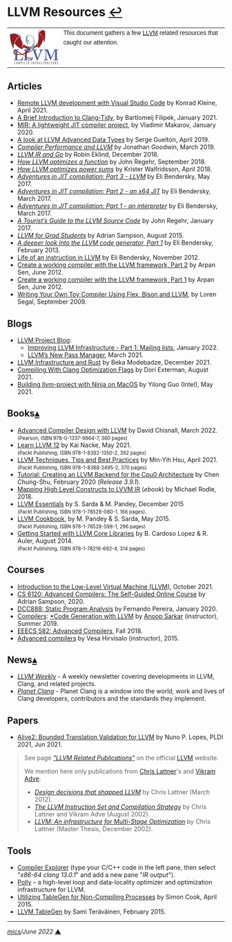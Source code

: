 # <span id="top">LLVM Resources</span> <span style="size:30%;"><a href="README.md">↩</a></span>

<table style="font-family:Helvetica,Arial;font-size:14px;line-height:1.6;">
  <tr>
  <td style="border:0;padding:0 10px 0 0;min-width:120px;"><a href="https://llvm.org/" rel="external"><img src="docs/images/llvm.png" width="120" alt="LLVM project"/></a></td>
  <td style="border:0;padding:0;vertical-align:text-top;">This document gathers a few <a href="https://llvm.org/" rel="external">LLVM</a> related resources that caught our attention.
  </td>
  </tr>
</table>


## <span id="articles">Articles</span>

- [Remote LLVM development with Visual Studio Code][article_kleine] by Konrad Kleine, April 2021.
- [A Brief Introduction to Clang-Tidy][article_clang_tidy], by Bartlomeij Filipek, January 2021.
- [MIR: A lightweight JIT compiler project][article_mir], by Vladimir Makarov, January 2020.
- [A look at LLVM Advanced Data Types][article_data_types] by Serge Guelton, April 2019.
- [*Compiler Performance and LLVM*][article_compiler_perf] by Jonathan Goodwin, March 2019.
- [*LLVM IR and Go*][article_ir_go] by Robin Eklind, December 2018.
- [*How LLVM optimizes a function*](https://blog.regehr.org/archives/1603) by John Regehr, September 2018.
- [*How LLVM optimizes power sums*][article_power_sums] by Krister Walfridsson, April 2018.
- [*Adventures in JIT compilation: Part 3 - LLVM*](https://eli.thegreenplace.net/2017/adventures-in-jit-compilation-part-3-llvm/) by Eli Bendersky, May 2017.
- [*Adventures in JIT compilation: Part 2 - an x64 JIT*](https://eli.thegreenplace.net/2017/adventures-in-jit-compilation-part-2-an-x64-jit/) by Eli Bendersky, March 2017.
- [*Adventures in JIT compilation: Part 1 - an interpreter*](https://eli.thegreenplace.net/2017/adventures-in-jit-compilation-part-1-an-interpreter/) by Eli Bendersky, March 2017.
- [*A Tourist’s Guide to the LLVM Source Code*](https://blog.regehr.org/archives/1453) by John Regehr, January 2017.
- [*LLVM for Grad Students*](http://www.cs.cornell.edu/~asampson/blog/llvm.html) by Adrian Sampson, August 2015.
- [*A deeper look into the LLVM code generator, Part 1*](https://eli.thegreenplace.net/2013/02/25/a-deeper-look-into-the-llvm-code-generator-part-1) by Eli Bendersky, February 2013.
- [Life of an instruction in LLVM](https://eli.thegreenplace.net/2012/11/24/life-of-an-instruction-in-llvm) by Eli Bendersky, November 2012.
- [Create a working compiler with the LLVM framework, Part 2][article_sen_2] by Arpan Sen, June 2012.
- [Create a working compiler with the LLVM framework, Part 1][article_sen_1] by Arpan Sen, June 2012.
- [Writing Your Own Toy Compiler Using Flex, Bison and LLVM][article_toy_compiler], by Loren Segal, September 2009.

<!--
- [*Building an LLVM-based tool. Lessons learned*](https://lowlevelbits.org/building-an-llvm-based-tool.-lessons-learned/) by Alex Denisov, April 2019 ([EuroLLVM 2019](http://llvm.org/devmtg/2019-04/)).
-->

## <span id="blogs">Blogs</span>

- [LLVM Project Blog](https://blog.llvm.org/):
  - [Improving LLVM Infrastructure - Part 1: Mailing lists][blog_llvm2022], January 2022.
  - [LLVM’s New Pass Manager][blog_llvm2021], March 2021.
- [LLVM Infrastructure and Rust][blog_modebadze] by Beka Modebadze, December 2021.
- [Compiling With Clang Optimization Flags][blog_exterman] by Dori Exterman, August 2021.
- [Building llvm-project with Ninja on MacOS][blog_guo] by Yilong Guo (Intel), May 2021.

## <span id="books">Books</span>[**&#x25B4;**](#top)

- [Advanced Compiler Design with LLVM][book_chisnall] by David Chisnall, March 2022.<br/><span style="font-size:80%;">(Pearson, ISBN  978-0-1337-9864-7, 360 pages)</span>
- [Learn LLVM 12][book_nacke] by Kai Nacke, May 2021.<br/><span style="font-size:80%;">(Packt Publishing, ISBN 978-1-8392-1350-2, 392 pages)</span>
- [LLVM Techniques, Tips and Best Practices][book_hsu] by Min-Yih Hsu, April 2021.<br/><span style="font-size:80%;">(Packt Publishing, ISBN 978-1-8388-2495-2, 370 pages)</span>
- [Tutorial: Creating an LLVM Backend for the Cpu0 Architecture][book_cpu0] by Chen Chung-Shu, February 2020 (*Release 3.9.1*).
- [Mapping High Level Constructs to LVVM IR](https://mapping-high-level-constructs-to-llvm-ir.readthedocs.io/en/latest/) (*ebook*) by Michael Rodle, 2018.
- [LLVM Essentials][book_sarda] by S. Sarda &amp; M. Pandey, December 2015<br/><span style="font-size:80%;">(Packt Publishing, ISBN 978-1-78528-080-1, 166 pages)</span>.
- [LLVM Cookbook][book_pandey], by M. Pandey &amp; S. Sarda, May 2015.<br/><span style="font-size:80%;">(Packt Publishing, ISBN 978-1-78528-598-1, 296 pages)</span>
- [Getting Started with LLVM Core Libraries][book_lopez] by B. Cardoso Lopez &amp; R. Auler, August 2014.<br/><span style="font-size:80%;">(Packt Publishing, ISBN 978-1-78216-692-4, 314 pages)</span>


## <span id="courses">Courses</span>

- [Introduction to the Low-Level Virtual Machine (LLVM)](https://www.youtube.com/playlist?list=PLDSTpI7ZVmVnvqtebWnnI8YeB8bJoGOyv), October 2021.
- [CS 6120: Advanced Compilers: The Self-Guided Online Course](https://www.cs.cornell.edu/courses/cs6120/2020fa/self-guided/) by Adrian Sampson, 2020.
- [DCC888: Static Program Analysis](https://homepages.dcc.ufmg.br/~fernando/classes/dcc888/) by Fernando Pereira, January 2020.
- [Compilers](https://anoopsarkar.github.io/compilers-class/index.html): [*Code Generation with LLVM](https://anoopsarkar.github.io/compilers-class/llvm-practice.html) by [Anoop Sarkar](https://www2.cs.sfu.ca/~anoop/) (instructor), Summer 2019.
- [EEECS 582: Advanced Compilers](http://web.eecs.umich.edu/~mahlke/courses/583f18/), Fall 2018.
- [Advanced compilers][course_hirvisalo] by Vesa Hirvisalo (instructor), 2015.

## <span id="news">News</span>[**&#x25B4;**](#top)

- [*LLVM Weekly*][news_llvmweekly] - A weekly newsletter covering developments in LLVM, Clang, and related projects.
- [*Planet Clang*][news_planet_clang] - Planet Clang is a window into the world, work and lives of Clang developers, contributors and the standards they implement.

<!--
- [LLVM Archive](https://www.linux-magazin.de/tag/llvm/) - Linux-Magazin.
-->

## <span id="papers">Papers</span>

- [Alive2: Bounded Translation Validation for LLVM](https://www.cs.utah.edu/~regehr/#pubs) by Nuno P. Lopes, PLDI 2021, Jun 2021.

> See page <a href="https://llvm.org/pubs/"><i>"LLVM Related Publications"</i></a> on the official <a href="https://llvm.org/" rel="external">LLVM</a> website.
> 
> We mention here only publications from <a href="http://nondot.org/~sabre/" rel="external">Chris Lattner</a>'s and <a href="https://vikram.cs.illinois.edu/">Vikram Adve</a>:
>
> - <a href="http://aosabook.org/en/llvm.html"><i>Design decisions that shapped LLVM</i></a> by Chris Lattner (March 2012).
> - <a href="https://llvm.org/pubs/2002-08-09-LLVMCompilationStrategy.pdf"><i>The LLVM Instruction Set and Compilation Strategy</i></a> by Chris Lattner and Vikram Adve (August 2002).
> - <a href="http://llvm.org/pubs/2002-12-LattnerMSThesis.html" rel="external"><i>LLVM: An infrastructure for Multi-Stage Optimization</i></a> by Chris Lattner (Master Thesis, December 2002).

## <span id="tools">Tools</span>

<!--
- [pacman/Tips and tricks](https://wiki.archlinux.org/index.php/Pacman/Tips_and_trick]) from [Arch Linux](https://archlinux.org/), January 2021.
-->
- [Compiler Explorer][tools_godbolt] (type your C/C++ code in the left pane, then select "*x86-64 clang 13.0.1*" and add a new pane "*IR output*").
- [Polly](https://polly.llvm.org/) &ndash; a high-level loop and data-locality optimizer and optimization infrastructure for LLVM.
- [Utilizing TableGen for Non-Compiling Processes](https://www.embecosm.com/2015/04/14/utilizing-tablegen-for-non-compiling-processes/) by Simon Cook, April 2015.
- [LLVM TableGen](https://wiki.aalto.fi/display/t1065450/LLVM+TableGen) by Sami Teräväinen, February 2015.

<!--
## Footnotes

<a name="footnote_01">[1]</a> ***Visual Studio Locator*** [↩](#anchor_01)

<p style="margin:0 0 1em 20px;">
</p>
-->

***

*[mics](https://lampwww.epfl.ch/~michelou/)/June 2022* [**&#9650;**](#top)
<span id="bottom">&nbsp;</span>

<!-- link refs -->

[article_clang_tidy]: https://blog.wholetomato.com/2021/01/08/a-brief-introduction-to-clang-tidy-and-its-role-in-visual-assist/
[article_compiler_perf]: http://pling.jondgoodwin.com/post/compiler-performance/
[article_data_types]: https://developers.redhat.com/blog/2019/04/01/a-look-at-llvm-advanced-data-types-and-trivially-copyable-types/
[article_ir_go]: https://blog.gopheracademy.com/advent-2018/llvm-ir-and-go/
[article_kleine]: https://developers.redhat.com/blog/2021/04/22/remote-llvm-development-with-visual-studio-code#
[article_mir]: https://developers.redhat.com/blog/2020/01/20/mir-a-lightweight-jit-compiler-project/
[article_power_sums]: https://kristerw.blogspot.com/2019/04/how-llvm-optimizes-geometric-sums.html
[article_sen_1]: https://www.ibm.com/developerworks/library/os-createcompilerllvm1/index.html
[article_sen_2]: https://www.ibm.com/developerworks/library/os-createcompilerllvm2/index.html
[article_toy_compiler]: https://gnuu.org/2009/09/18/writing-your-own-toy-compiler/
[blog_exterman]: https://www.incredibuild.com/blog/compiling-with-clang-optimization-flags
[blog_guo]: https://blog.nuullll.com/2021/05/15/building-llvm-project-with-ninja-on-macos.html
[blog_llvm2021]: https://blog.llvm.org/posts/2021-03-26-the-new-pass-manager/
[blog_llvm2022]: https://blog.llvm.org/posts/2022-01-07-moving-to-discourse/
[blog_modebadze]: https://www.bexxmodd.com/log/llvm-infrastrucutre-and-rust/7
[book_chisnall]: https://www.amazon.com/Advanced-Compiler-Pearson-Software-Development/dp/013379864X
[book_cpu0]: https://jonathan2251.github.io/lbd/llvmstructure.html
[book_hsu]: https://www.packtpub.com/product/llvm-techniques-tips-and-best-practices-clang-and-middle-end-libraries/9781838824952
[book_lopez]: https://www.packtpub.com/application-development/getting-started-llvm-core-libraries
[book_nacke]: https://www.packtpub.com/product/learn-llvm-12/978183921350
[book_pandey]: https://www.packtpub.com/application-development/llvm-cookbook
[book_sarda]: https://www.packtpub.com/application-development/llvm-essentials
[course_hirvisalo]: https://wiki.aalto.fi/display/t1065450/Advanced+compilers+2015
[news_llvmweekly]: http://llvmweekly.org/ "LLVM Weekly"
[news_planet_clang]: http://planet.clang.org/ "Planet Clang"
[tools_godbolt]: https://www.godbolt.org/
